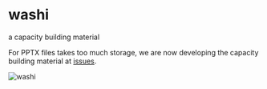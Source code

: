 # washi
a capacity building material

For PPTX files takes too much storage, we are now developing the capacity building material at [issues](https://github.com/unvt/washi/issues/1).

![washi](https://unvt.github.io/washi/washi.png)
